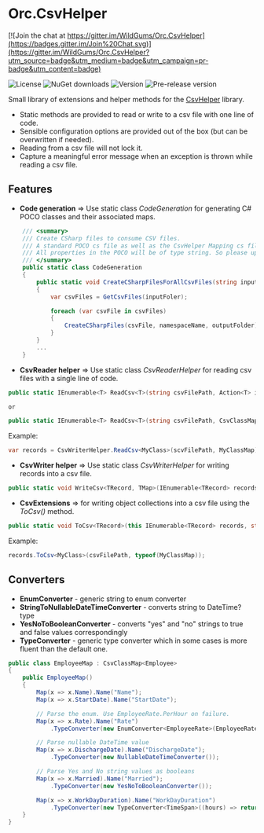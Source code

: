 Orc.CsvHelper
=================

[![Join the chat at https://gitter.im/WildGums/Orc.CsvHelper](https://badges.gitter.im/Join%20Chat.svg)](https://gitter.im/WildGums/Orc.CsvHelper?utm_source=badge&utm_medium=badge&utm_campaign=pr-badge&utm_content=badge)

![License](https://img.shields.io/github/license/wildgums/orc.csvhelper.svg)
![NuGet downloads](https://img.shields.io/nuget/dt/orc.csvhelper.svg)
![Version](https://img.shields.io/nuget/v/orc.csvhelper.svg)
![Pre-release version](https://img.shields.io/nuget/vpre/orc.csvhelper.svg)

Small library of extensions and helper methods for the [CsvHelper](http://joshclose.github.io/CsvHelper) library.

- Static methods are provided to read or write to a csv file with one line of code.
- Sensible configuration options are provided out of the box (but can be overwritten if needed).
- Reading from a csv file will not lock it.
- Capture a meaningful error message when an exception is thrown while reading a csv file. 

Features
----------

- **Code generation** => Use static class *CodeGeneration* for generating C# POCO classes and their associated maps.

```C#
	/// <summary>
    /// Create CSharp files to consume CSV files.
    /// A standard POCO cs file as well as the CsvHelper Mapping cs file will be created.
    /// All properties in the POCO will be of type string. So please update accordingly.
    /// </summary>
    public static class CodeGeneration
    {
        public static void CreateCSharpFilesForAllCsvFiles(string inputFoler, string namespaceName, string outputFolder)
        {
            var csvFiles = GetCsvFiles(inputFoler);

            foreach (var csvFile in csvFiles)
            {
                CreateCSharpFiles(csvFile, namespaceName, outputFolder);
            }
        }
		...
	}
```

- **CsvReader helper** => Use static class *CsvReaderHelper* for reading csv files with a single line of code.

```C#
public static IEnumerable<T> ReadCsv<T>(string csvFilePath, Action<T> initializer = null, Type mapType = null, CsvConfiguration csvConfiguration = null, bool throwOnError = false)

or

public static IEnumerable<T> ReadCsv<T>(string csvFilePath, CsvClassMap map, Action<T> initializer = null, CsvConfiguration csvConfiguration = null, bool throwOnError = false)
```

Example:
```C#
var records = CsvWriterHelper.ReadCsv<MyClass>(scvFilePath, MyClassMap);
```

- **CsvWriter helper** => Use static class *CsvWriterHelper* for writing records into a csv file.

```C#
public static void WriteCsv<TRecord, TMap>(IEnumerable<TRecord> records, string csvFilePath, CsvConfiguration csvConfiguration = null, bool throwOnError = false)
```

- **CsvExtensions** => for writing object collections into a csv file using the *ToCsv()* method.

```C#
public static void ToCsv<TRecord>(this IEnumerable<TRecord> records, string csvFilePath, Type csvMap = null, CsvConfiguration csvConfiguration = null, bool throwOnError = false)
```

Example:

```C#
records.ToCsv<MyClass>(csvFilePath, typeof(MyClassMap));
```

Converters
--------------

- **EnumConverter** - generic string to enum converter
- **StringToNullableDateTimeConverter** - converts string to DateTime? type
- **YesNoToBooleanConverter** - converts "yes" and "no" strings to true and false values correspondingly
- **TypeConverter** - generic type converter which in some cases is more fluent than the default one.

```C#
public class EmployeeMap : CsvClassMap<Employee>
{
    public EmployeeMap()
    {
        Map(x => x.Name).Name("Name");
        Map(x => x.StartDate).Name("StartDate");

        // Parse the enum. Use EmployeeRate.PerHour on failure.
        Map(x => x.Rate).Name("Rate")
            .TypeConverter(new EnumConverter<EmployeeRate>(EmployeeRate.PerHour));

        // Parse nullable DateTime value
        Map(x => x.DischargeDate).Name("DischargeDate");
            .TypeConverter(new NullableDateTimeConverter());

        // Parse Yes and No string values as booleans
        Map(x => x.Married).Name("Married");
            .TypeConverter(new YesNoToBooleanConverter());

        Map(x => x.WorkDayDuration).Name("WorkDayDuration")
            .TypeConverter(new TypeConverter<TimeSpan>((hours) => return new TimeSpan(Convert.ToDouble(hours), 0, 0)));
    }
}

```

